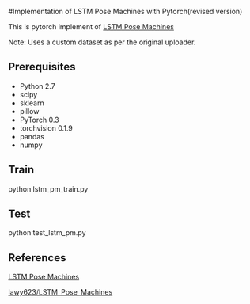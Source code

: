 #Implementation of LSTM Pose Machines with Pytorch(revised version)

This is pytorch implement of [LSTM Pose Machines](https://arxiv.org/pdf/1712.06316.pdf)

Note: Uses a custom dataset as per the original uploader. 


## Prerequisites
* Python 2.7
* scipy
* sklearn
* pillow
* PyTorch 0.3
* torchvision 0.1.9
* pandas
* numpy


## Train
python lstm_pm_train.py


## Test
python test_lstm_pm.py


## References
[LSTM Pose Machines](https://arxiv.org/pdf/1712.06316.pdf)

[lawy623/LSTM_Pose_Machines](https://github.com/lawy623/LSTM_Pose_Machines)

